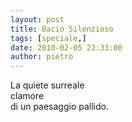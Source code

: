 ```yaml
---
layout: post
title: Bacio Silenzioso
tags: [speciale,]
date: 2010-02-05 22:33:00
author: pietro
---
```

La quiete surreale<br/>clamore<br/>di un paesaggio pallido.
